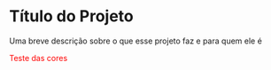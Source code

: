 
# Título do Projeto

Uma breve descrição sobre o que esse projeto faz e para quem ele é
<p style="color: red;">Teste das cores</p>